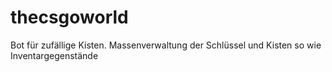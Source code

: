 # thecsgoworld
Bot für zufällige Kisten. Massenverwaltung der Schlüssel und Kisten so wie Inventargegenstände
